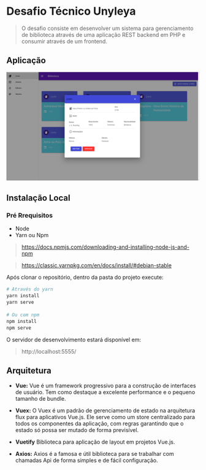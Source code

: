 # Desafio Técnico Unyleya

> O desafio consiste em desenvolver um sistema para gerenciamento de biblioteca através de uma aplicação REST backend em PHP e consumir através de um frontend.

## Aplicação

![](src/assets/screen.png)

## Instalação Local
### Pré Rrequisitos
- Node
- Yarn ou Npm

> https://docs.npmjs.com/downloading-and-installing-node-js-and-npm

> https://classic.yarnpkg.com/en/docs/install/#debian-stable

Após clonar o repositório, dentro da pasta do projeto execute:

```sh
# Através do yarn
yarn install
yarn serve

# Ou com npm
npm install
npm serve
```
O servidor de desenvolvimento estará disponível em:
> http://localhost:5555/


## Arquitetura

- **Vue:** Vue é um framework progressivo para a construção de interfaces de usuário. Tem como destaque a excelente performance e o pequeno tamanho de bundle.

- **Vuex:** O Vuex é um padrão de gerenciamento de estado na arquitetura flux para aplicativos Vue.js. Ele serve como um store centralizado para todos os componentes da aplicação, com regras garantindo que o estado só possa ser mutado de forma previsível. 

- **Vuetify** Biblioteca para aplicação de layout em projetos Vue.js.

- **Axios:** Axios é a famosa e útil biblioteca para se trabalhar com chamadas Api de forma simples e de fácil configuração.

<!-- Markdown link & img dfn's -->

[duck]: https://github.com/erikras/ducks-modular-redux

